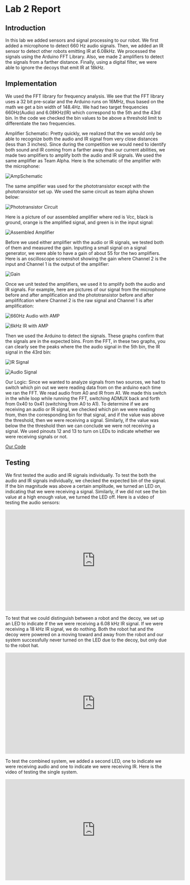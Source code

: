# Lab 2 Report

## Introduction
In this lab we added sensors and signal processing to our robot. We first added a microphone to detect 660 Hz audio signals. Then, we added an IR sensor to detect other robots emitting IR at 6.08kHz. We processed the signals using the Arduino FFT Library. Also, we made 2 amplifiers to detect the signals from a farther distance. Finally, using a digital filter, we were able to ignore the decoys that emit IR at 18kHz.

## Implementation
We used the FFT library for frequency analysis. We see that the FFT library uses a 32 bit pre-scalar and the Arduino runs on 16MHz, thus based on the math we get a bin width of 148.4Hz. We had two target frequencies 660Hz(Audio) and 6.08KHz(IR) which correspond to the 5th and the 43rd bin. In the code we checked the bin values to be above a threshold limit to differentiate the two frequencies.

Amplifier Schematic:
Pretty quickly, we realized that the we would only be able to recognize both the audio and IR signal from very close distances (less than 3 inches). Since during the competition we would need to identify both sound and IR coming from a farther away than our current abilities, we made two amplifiers to amplify both the audio and IR signals. We used the same amplifier as Team Alpha. Here is the schematic of the amplifier with the microphone:

![AmpSchematic](Media/AmpSchematic.PNG)

The same amplifier was used for the phototransistor except with the phototransistor set up. We used the same circuit as team alpha shown below:

![Phototransistor Circuit](Media/Phototransistor.png)

Here is a picture of our assembled amplifier where red is Vcc, black is ground, orange is the amplified signal, and green is in the input signal:

![Assembled Amplifier](Media/IMG_8591.JPG)

Before we used either amplifier with the audio or IR signals, we tested both of them and measured the gain. Inputting a small signal on a signal generator, we were able to have a gain of about 55 for the two amplifiers. Here is an oscilloscope screenshot showing the gain where Channel 2 is the input and Channel 1 is the output of the amplifier:

![Gain](Media/Gain.png)

Once we unit tested the amplifiers, we used it to amplify both the audio and IR signals. For example, here are pictures of our signal from the microphone before and after amplification and the phototransistor before and after amplififcation where Channel 2 is the raw signal and Channel 1 is after amplification:

![660Hz Audio with AMP](Media/660HzAudiowithAMP.png)

![6kHz IR with AMP](Media/6kHzIRwithAmp.png)

Then we used the Arduino to detect the signals. These graphs confirm that the signals are in the expected bins. From the FFT, in these two graphs, you can clearly see the peaks where the the audio signal in the 5th bin, the IR signal in the 43rd bin:

![IR Signal](Media/IR_Signal.png)

![Audio Signal](Media/Audio_Signal.png)

Our Logic: Since we wanted to analyze signals from two sources, we had to switch which pin out we were reading data from on the arduino each time we ran the FFT. We read audio from A0 and IR from A1. We made this switch in the while loop while running the FFT, switching ADMUX back and forth from 0x40 to 0x41 (switching from A0 to A1). To determine if we are receiving an audio or IR signal, we checked which pin we were reading from, then the corresponding bin for that signal, and if the value was above the threshold, then we were receiving a signal. Similarly, if the value was below the the threshold then we can conclude we were not receiving a signal. We used pinouts 12 and 13 to turn on LEDs to indicate whether we were receiving signals or not.

[Our Code](IR_and_Audio_code/IR_and_Audio_code.ino)


## Testing
We first tested the audio and IR signals individually. To test the both the audio and IR signals individually, we checked the expected bin of the signal. If the bin magnitude was above a certain amplitude, we turned an LED on, indicating that we were receiving a signal. Similarly, if we did not see the bin value at a high enough value, we turned the LED off. Here is a video of testing the audio sensors:

<iframe width="560" height="315" src="https://www.youtube.com/embed/_ZcNHMHUNOg" frameborder="0" allow="autoplay; encrypted-media" allowfullscreen></iframe>

To test that we could distinguish between a robot and the decoy, we set up an LED to indicate if the we were receiving a 6.08 kHz IR signal. If we were receiving a 18 kHz IR signal, we do nothing. Both the robot hat and the decoy were powered on a moving toward and away from the robot and our system successfully never turned on the LED due to the decoy, but only due to the robot hat.

<iframe width="560" height="315" src="https://www.youtube.com/embed/bU6DcMbJmxA" frameborder="0" allow="autoplay; encrypted-media" allowfullscreen></iframe>

To test the combined system, we added a second LED, one to indicate we were receiving audio and one to indicate we were receiving IR. Here is the video of testing the single system.

<iframe width="560" height="315" src="https://www.youtube.com/embed/3XAn1rwMJDE" frameborder="0" allow="autoplay; encrypted-media" allowfullscreen></iframe>


